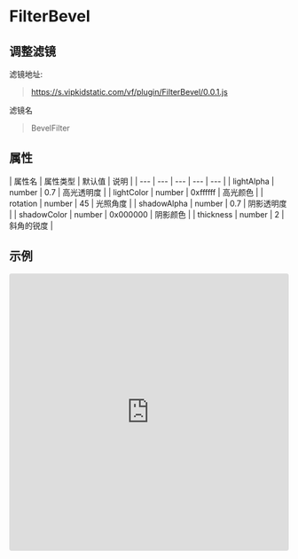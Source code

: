 # FilterBevel

## 调整滤镜
滤镜地址:
> https://s.vipkidstatic.com/vf/plugin/FilterBevel/0.0.1.js

滤镜名
> BevelFilter

## 属性

| 属性名 | 属性类型 | 默认值 | 说明 |
| --- | --- | --- | --- | --- |
| lightAlpha | number | 0.7 | 高光透明度 |
| lightColor | number | 0xffffff | 高光颜色 |
| rotation | number | 45 | 光照角度 |
| shadowAlpha | number | 0.7 | 阴影透明度 |
| shadowColor | number | 0x000000 | 阴影颜色 |
| thickness | number | 2 | 斜角的锐度 |


## 示例

<iframe
     src="https://codesandbox.io/embed/bevelfilter-jwb6y?fontsize=14&hidenavigation=1&theme=dark"
     style="width:100%; height:500px; border:0; border-radius: 4px; overflow:hidden;"
     title="bevelfilter"
     allow="accelerometer; ambient-light-sensor; camera; encrypted-media; geolocation; gyroscope; hid; microphone; midi; payment; usb; vr"
     sandbox="allow-forms allow-modals allow-popups allow-presentation allow-same-origin allow-scripts"
   ></iframe>